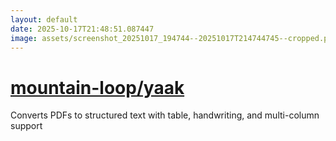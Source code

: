 ```yaml
---
layout: default
date: 2025-10-17T21:48:51.087447
image: assets/screenshot_20251017_194744--20251017T214744745--cropped.png
---
```


# [mountain-loop/yaak](https://github.com/mountain-loop/yaak/)

Converts PDFs to structured text with table, handwriting, and multi-column support

